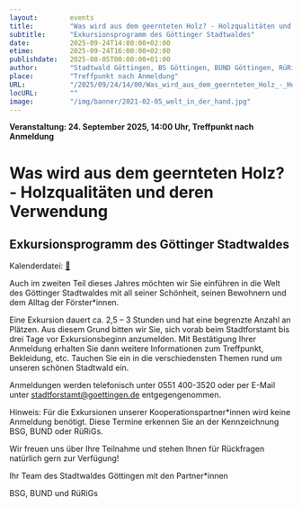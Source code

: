 ```yaml
---
layout:        events
title:         "Was wird aus dem geernteten Holz? - Holzqualitäten und deren Verwendung"
subtitle:      "Exkursionsprogramm des Göttinger Stadtwaldes"
date:          2025-09-24T14:00:00+02:00
etime:         2025-09-24T16:00:00+02:00
publishdate:   2025-08-05T00:00:00+01:00
author:        "Stadtwald Göttingen, BS Göttingen, BUND Göttingen, RüRiG"
place:         "Treffpunkt nach Anmeldung"
URL:           "/2025/09/24/14/00/Was_wird_aus_dem_geernteten_Holz_-_Holzqualitaeten_und_deren_Verwendung"
locURL:        ""
image:         "/img/banner/2021-02-05_welt_in_der_hand.jpg"
---
```


**Veranstaltung: 24. September 2025, 14:00 Uhr, Treffpunkt nach Anmeldung**

Was wird aus dem geernteten Holz? - Holzqualitäten und deren Verwendung
===========

Exkursionsprogramm des Göttinger Stadtwaldes
-----------


Kalenderdatei: [📆](/ics/2025-09-24_14-00_was_wird_aus_dem_geernteten_holz_-_holzqualitaeten_und_deren_verwendung.ics)


Auch im zweiten Teil dieses Jahres möchten wir Sie einführen in die Welt des
Göttinger Stadtwaldes mit all seiner Schönheit, seinen Bewohnern und dem
Alltag der Förster*innen.

Eine Exkursion dauert ca. 2,5 – 3 Stunden und hat eine begrenzte Anzahl an
Plätzen. Aus diesem Grund bitten wir Sie, sich vorab beim Stadtforstamt bis drei
Tage vor Exkursionsbeginn anzumelden. Mit Bestätigung Ihrer Anmeldung
erhalten Sie dann weitere Informationen zum Treffpunkt, Bekleidung, etc.
Tauchen Sie ein in die verschiedensten Themen rund um unseren schönen
Stadtwald ein. 

Anmeldungen werden telefonisch unter 0551 400-3520 oder per
E-Mail unter 
stadtforstamt@goettingen.de 
entgegengenommen.

Hinweis: Für die Exkursionen unserer Kooperationspartner*innen wird keine
Anmeldung benötigt. Diese Termine erkennen Sie an der Kennzeichnung BSG,
BUND oder RüRiGs.

Wir freuen uns über Ihre Teilnahme und stehen Ihnen für Rückfragen natürlich
gern zur Verfügung!

Ihr Team des Stadtwaldes Göttingen mit den Partner*innen

BSG, BUND und RüRiGs

